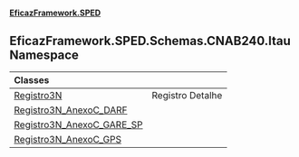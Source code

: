 #### [EficazFramework.SPED](EficazFrameworkSPED.md 'EficazFramework SPED')

## EficazFramework.SPED.Schemas.CNAB240.Itau Namespace

| Classes | |
| :--- | :--- |
| [Registro3N](EficazFramework.SPED.Schemas.CNAB240.Itau/Registro3N.md 'EficazFramework.SPED.Schemas.CNAB240.Itau.Registro3N') | Registro Detalhe |
| [Registro3N_AnexoC_DARF](EficazFramework.SPED.Schemas.CNAB240.Itau/Registro3N_AnexoC_DARF.md 'EficazFramework.SPED.Schemas.CNAB240.Itau.Registro3N_AnexoC_DARF') | |
| [Registro3N_AnexoC_GARE_SP](EficazFramework.SPED.Schemas.CNAB240.Itau/Registro3N_AnexoC_GARE_SP.md 'EficazFramework.SPED.Schemas.CNAB240.Itau.Registro3N_AnexoC_GARE_SP') | |
| [Registro3N_AnexoC_GPS](EficazFramework.SPED.Schemas.CNAB240.Itau/Registro3N_AnexoC_GPS.md 'EficazFramework.SPED.Schemas.CNAB240.Itau.Registro3N_AnexoC_GPS') | |
